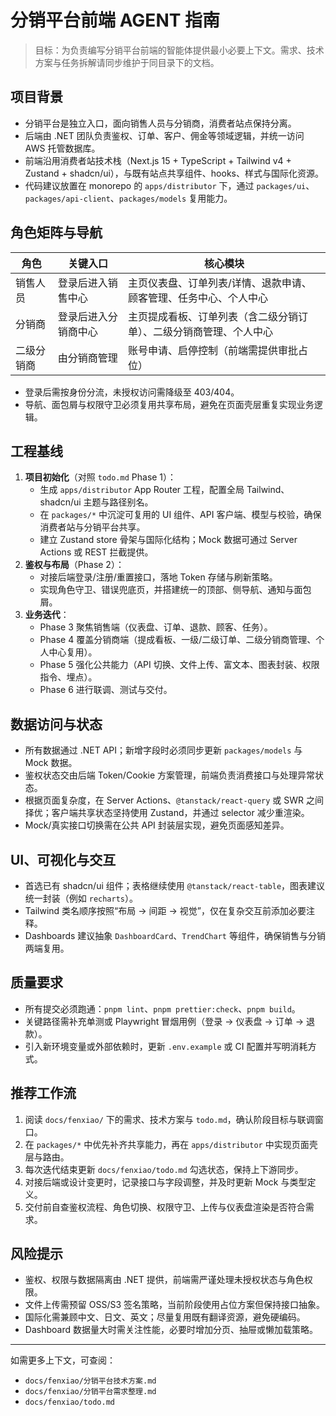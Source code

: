 # 分销平台前端 AGENT 指南

> 目标：为负责编写分销平台前端的智能体提供最小必要上下文。需求、技术方案与任务拆解请同步维护于同目录下的文档。

## 项目背景

- 分销平台是独立入口，面向销售人员与分销商，消费者站点保持分离。
- 后端由 .NET 团队负责鉴权、订单、客户、佣金等领域逻辑，并统一访问 AWS 托管数据库。
- 前端沿用消费者站技术栈（Next.js 15 + TypeScript + Tailwind v4 + Zustand + shadcn/ui），与既有站点共享组件、hooks、样式与国际化资源。
- 代码建议放置在 monorepo 的 `apps/distributor` 下，通过 `packages/ui`、`packages/api-client`、`packages/models` 复用能力。

## 角色矩阵与导航

| 角色       | 关键入口             | 核心模块                                                           |
| ---------- | -------------------- | ------------------------------------------------------------------ |
| 销售人员   | 登录后进入销售中心   | 主页仪表盘、订单列表/详情、退款申请、顾客管理、任务中心、个人中心  |
| 分销商     | 登录后进入分销商中心 | 主页提成看板、订单列表（含二级分销订单）、二级分销商管理、个人中心 |
| 二级分销商 | 由分销商管理         | 账号申请、启停控制（前端需提供审批占位）                           |

- 登录后需按身份分流，未授权访问需降级至 403/404。
- 导航、面包屑与权限守卫必须复用共享布局，避免在页面壳层重复实现业务逻辑。

## 工程基线

1. **项目初始化**（对照 `todo.md` Phase 1）：
   - 生成 `apps/distributor` App Router 工程，配置全局 Tailwind、shadcn/ui 主题与路径别名。
   - 在 `packages/*` 中沉淀可复用的 UI 组件、API 客户端、模型与校验，确保消费者站与分销平台共享。
   - 建立 Zustand store 骨架与国际化结构；Mock 数据可通过 Server Actions 或 REST 拦截提供。
2. **鉴权与布局**（Phase 2）：
   - 对接后端登录/注册/重置接口，落地 Token 存储与刷新策略。
   - 实现角色守卫、错误兜底页，并搭建统一的顶部、侧导航、通知与面包屑。
3. **业务迭代**：
   - Phase 3 聚焦销售端（仪表盘、订单、退款、顾客、任务）。
   - Phase 4 覆盖分销商端（提成看板、一级/二级订单、二级分销商管理、个人中心复用）。
   - Phase 5 强化公共能力（API 切换、文件上传、富文本、图表封装、权限指令、埋点）。
   - Phase 6 进行联调、测试与交付。

## 数据访问与状态

- 所有数据通过 .NET API；新增字段时必须同步更新 `packages/models` 与 Mock 数据。
- 鉴权状态交由后端 Token/Cookie 方案管理，前端负责消费接口与处理异常状态。
- 根据页面复杂度，在 Server Actions、`@tanstack/react-query` 或 SWR 之间择优；客户端共享状态坚持使用 Zustand，并通过 selector 减少重渲染。
- Mock/真实接口切换需在公共 API 封装层实现，避免页面感知差异。

## UI、可视化与交互

- 首选已有 shadcn/ui 组件；表格继续使用 `@tanstack/react-table`，图表建议统一封装（例如 `recharts`）。
- Tailwind 类名顺序按照“布局 → 间距 → 视觉”，仅在复杂交互前添加必要注释。
- Dashboards 建议抽象 `DashboardCard`、`TrendChart` 等组件，确保销售与分销两端复用。

## 质量要求

- 所有提交必须跑通：`pnpm lint`、`pnpm prettier:check`、`pnpm build`。
- 关键路径需补充单测或 Playwright 冒烟用例（登录 → 仪表盘 → 订单 → 退款）。
- 引入新环境变量或外部依赖时，更新 `.env.example` 或 CI 配置并写明消耗方式。

## 推荐工作流

1. 阅读 `docs/fenxiao/` 下的需求、技术方案与 `todo.md`，确认阶段目标与联调窗口。
2. 在 `packages/*` 中优先补齐共享能力，再在 `apps/distributor` 中实现页面壳层与路由。
3. 每次迭代结束更新 `docs/fenxiao/todo.md` 勾选状态，保持上下游同步。
4. 对接后端或设计变更时，记录接口与字段调整，并及时更新 Mock 与类型定义。
5. 交付前自查鉴权流程、角色切换、权限守卫、上传与仪表盘渲染是否符合需求。

## 风险提示

- 鉴权、权限与数据隔离由 .NET 提供，前端需严谨处理未授权状态与角色权限。
- 文件上传需预留 OSS/S3 签名策略，当前阶段使用占位方案但保持接口抽象。
- 国际化需兼顾中文、日文、英文；尽量复用既有翻译资源，避免硬编码。
- Dashboard 数据量大时需关注性能，必要时增加分页、抽屉或懒加载策略。

---

如需更多上下文，可查阅：

- `docs/fenxiao/分销平台技术方案.md`
- `docs/fenxiao/分销平台需求整理.md`
- `docs/fenxiao/todo.md`
